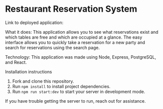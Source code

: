 # Restaurant Reservation System

Link to deployed application:

What it does:
This application allows you to see what reservations exist and which tables are free and which are occupied at a glance.  The easy interface allows you to quickly take a reservation for a new party and search for reservations using the search page.

Technology:
This application was made using Node, Express, PostgreSQL, and React.

Installation instructions
1. Fork and clone this repository.
2. Run `npm install` to install project dependencies.
3. Run `npm run start:dev` to start your server in development mode.

If you have trouble getting the server to run, reach out for assistance.
